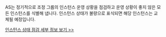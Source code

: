 AS는 정기적으로 조정 그룹의 인스턴스 운영 상황을 점검하고 운영 상황이 좋지 않은 모든 인스턴스를 식별해 냅니다. 인스턴스 상태가 불량으로 표식되면 해당 인스턴스는 교체될 예정입니다.

 [인스턴스 상태 점검 세부 정보 보기 >>](https://cloud.tencent.com/document/product/377/8553)

